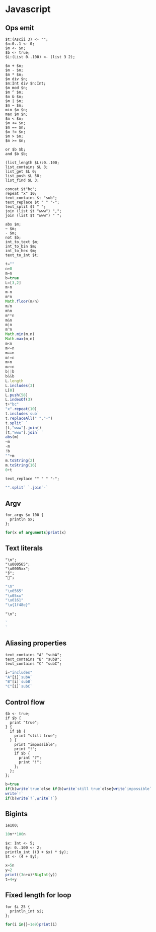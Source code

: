 # Javascript

## Ops emit

```polygolf
$t:(Ascii 3) <- "";
$n:0..1 <- 0;
$m <- $n;
$b <- true;
$L:(List 0..100) <- (list 3 2);

$m + $n;
$m - $n;
$m * $n;
$m div $n;
$m:Int div $n:Int;
$m mod $n;
$m ^ $n;
$m & $n;
$m | $n;
$m ~ $n;
min $m $n;
max $m $n;
$m < $n;
$m <= $n;
$m == $n;
$m != $n;
$m > $n;
$m >= $n;

or $b $b;
and $b $b;

(list_length $L):0..100;
list_contains $L 3;
list_get $L 0;
list_push $L 58;
list_find $L 3;

concat $t"bc";
repeat "x" 10;
text_contains $t "sub";
text_replace $t " " "-";
text_split $t " ";
join (list $t "www") ",";
join (list $t "www") " ";

abs $m;
~ $m;
- $m;
not $b;
int_to_text $m;
int_to_bin $m;
int_to_hex $m;
text_to_int $t;

```

```js nogolf
t=""
n=0
m=n
b=true
L=[3,2]
m+n
m-n
m*n
Math.floor(m/n)
m/n
m%n
m**n
m&n
m|n
m^n
Math.min(m,n)
Math.max(m,n)
m<n
m<=n
m==n
m!=n
m>n
m>=n
b||b
b&&b
L.length
L.includes(3)
L[0]
L.push(58)
L.indexOf(3)
t+"bc"
"x".repeat(10)
t.includes`sub`
t.replaceAll(" ","-")
t.split` `
[t,"www"].join()
[t,"www"].join` `
abs(m)
~m
-m
!b
""+m
m.toString(2)
m.toString(16)
0+t
```

```polygolf
text_replace "" " " "-";

```

```js
"".split` `.join`-`
```

## Argv

```polygolf
for_argv $x 100 {
  println $x;
};
```

```js
for(x of arguments)print(x)
```

## Text literals

```polygolf
"\n";
"\u000565";
"\u0005xx";
"š";
"💎";
```

```js nogolf 32..127
"\n"
"\x0565"
"\x05xx"
"\u0161"
"\u{1f48e}"
```

```polygolf
"\n";
```

```js nogolf
`
`
```

## Aliasing properties

```polygolf
text_contains "A" "subA";
text_contains "B" "subB";
text_contains "C" "subC";
```

```js
i="includes"
"A"[i]`subA`
"B"[i]`subB`
"C"[i]`subC`
```

## Control flow

```polygolf
$b <- true;
if $b {
  print "true";
} {
  if $b {
    print "still true";
  } {
    print "impossible";
    print "!";
    if $b {
      print "?";
      print "!";
    };
  };
};
```

```js nogolf
b=true
if(b)write`true`else if(b)write`still true`else{write`impossible`
write`!`
if(b)write`?`,write`!`}
```

## Bigints

```polygolf
1e100;
```

```js
10n**100n
```

```polygolf
$x: Int <- 5;
$y: 0..100 <- 2;
println_int ((3 + $x) * $y);
$t <- (4 + $y);
```

```js nogolf
x=5n
y=2
print((3n+x)*BigInt(y))
t=4+y
```

## Fixed length for loop

```polygolf
for $i 25 {
  println_int $i;
};
```

```js
for(i in{}+1e9)print(i)
```
